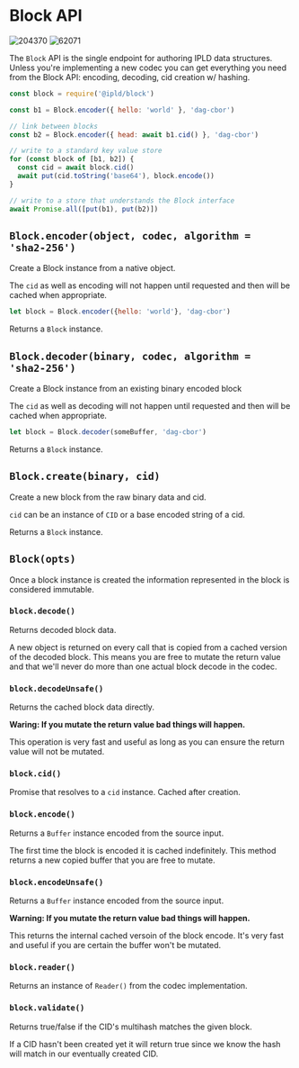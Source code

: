 # Block API

![204370](https://img.shields.io/badge/compiled%20bundle-204k-yellow) ![62071](https://img.shields.io/badge/gzipped%20bundle-62k-yellowgreen)

The `Block` API is the single endpoint for authoring IPLD data structures. Unless you're
implementing a new codec you can get everything you need from the Block API: encoding, 
decoding, cid creation w/ hashing.

```javascript
const block = require('@ipld/block')

const b1 = Block.encoder({ hello: 'world' }, 'dag-cbor')

// link between blocks
const b2 = Block.encoder({ head: await b1.cid() }, 'dag-cbor')

// write to a standard key value store
for (const block of [b1, b2]) {
  const cid = await block.cid()
  await put(cid.toString('base64'), block.encode()) 
}

// write to a store that understands the Block interface
await Promise.all([put(b1), put(b2)])
```

## `Block.encoder(object, codec, algorithm = 'sha2-256')`

Create a Block instance from a native object.

The `cid` as well as encoding will not happen until requested
and then will be cached when appropriate.

```javascript
let block = Block.encoder({hello: 'world'}, 'dag-cbor')
```

Returns a `Block` instance.

## `Block.decoder(binary, codec, algorithm = 'sha2-256')`

Create a Block instance from an existing binary encoded block

The `cid` as well as decoding will not happen until requested
and then will be cached when appropriate.

```javascript
let block = Block.decoder(someBuffer, 'dag-cbor')
```

Returns a `Block` instance.

## `Block.create(binary, cid)`

Create a new block from the raw binary data and cid.

`cid` can be an instance of `CID` or a base encoded string of a cid.

Returns a `Block` instance.

## `Block(opts)`

Once a block instance is created the information represented in the block is considered
immutable.

### `block.decode()`

Returns decoded block data.

A new object is returned on every call that is copied from a cached version of
the decoded block. This means you are free to mutate the return value and
that we'll never do more than one actual block decode in the codec.

### `block.decodeUnsafe()`

Returns the cached block data directly.

**Waring: If you mutate the return value bad things will happen.**

This operation is very fast and useful as long as you can ensure the return value
will not be mutated.

### `block.cid()`

Promise that resolves to a `cid` instance. Cached after creation.

### `block.encode()`

Returns a `Buffer` instance encoded from the source input.

The first time the block is encoded it is cached indefinitely. This method returns
a new copied buffer that you are free to mutate.

### `block.encodeUnsafe()`

Returns a `Buffer` instance encoded from the source input.

**Warning: If you mutate the return value bad things will happen.**

This returns the internal cached versoin of the block encode. It's very fast
and useful if you are certain the buffer won't be mutated.

### `block.reader()`

Returns an instance of `Reader()` from the codec implementation.

### `block.validate()`

Returns true/false if the CID's multihash matches the given block.

If a CID hasn't been created yet it will return true since we know the hash will
match in our eventually created CID.

